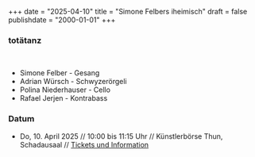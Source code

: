 +++
date = "2025-04-10"
title = "Simone Felbers iheimisch"
draft = false
publishdate = "2000-01-01"
+++
### totätanz
<br>

* Simone Felber - Gesang
* Adrian Würsch - Schwyzerörgeli
* Polina Niederhauser - Cello
* Rafael Jerjen - Kontrabass

### Datum

* Do, 10. April 2025 // 10:00 bis 11:15 Uhr // Künstlerbörse Thun, Schadausaal // [Tickets und Information](https://www.kuenstlerboerse.ch/profil2025/simone-felbers-iheimisch/)
